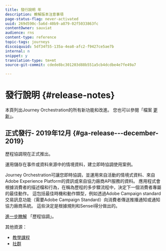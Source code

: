 ```yaml
---
title: 發行說明 年
description: 瞭解版本注意事項
page-status-flag: never-activated
uuid: 269d590c-5a6d-40b9-a879-02f5033863fc
contentOwner: sauviat
audience: rns
content-type: reference
topic-tags: journeys
discoiquuid: 5df34f55-135a-4ea8-afc2-f9427ce5ae7b
internal: n
snippet: y
translation-type: tm+mt
source-git-commit: cdede8bc301203d88b551a5cb4dcdbe4e7fe49a7

---
```



# 發行說明 {#release-notes}

本頁列出Journey Orchestration的所有新功能和改進。
您也可以參閱「檔案 [更新」](../release-notes/documentation-updates.md)。

## 正式發行- 2019年12月 {#ga-release---december-2019}

歷程協調現在正式推出。

運用儲存在事件或資料來源中的情境資料，建立即時協調使用案例。

Journey Orchestration可讓您即時協調，並運用來自活動的情境式資料、來自Adobe Experience Platform的資訊或來自協力廠商API服務的資料。 應用程式會根據消費者的描述檔和行為，在稱為歷程的多步驟流程中，決定下一個消費者專屬的最佳動作。 這包括最佳時機和動作類型，例如透過Adobe Campaign standard交易訊息功能（需要Adobe Campaign Standard）向消費者傳送推播通知或通知協力廠商系統。 這些決定是根據規則和Sensei得分做出的。

[進一步瞭解](../action/working-with-adobe-campaign.md) 「歷程協調」。

其他資源：

* [教學課程](https://docs.adobe.com/content/help/en/platform-learn/tutorials/journey-orchestration/introduction.html)
* [社群](https://www.adobe.com/go/journeyorchestrationcommunity)